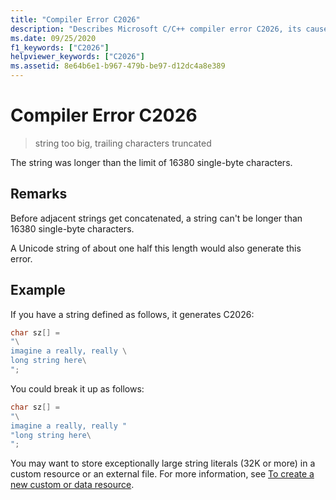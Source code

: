 ```yaml
---
title: "Compiler Error C2026"
description: "Describes Microsoft C/C++ compiler error C2026, its causes and how to resolve them."
ms.date: 09/25/2020
f1_keywords: ["C2026"]
helpviewer_keywords: ["C2026"]
ms.assetid: 8e64b6e1-b967-479b-be97-d12dc4a8e389
---
```

# Compiler Error C2026

> string too big, trailing characters truncated

The string was longer than the limit of 16380 single-byte characters.

## Remarks

Before adjacent strings get concatenated, a string can't be longer than 16380 single-byte characters.

A Unicode string of about one half this length would also generate this error.

## Example

If you have a string defined as follows, it generates C2026:

```C
char sz[] =
"\
imagine a really, really \
long string here\
";
```

You could break it up as follows:

```C
char sz[] =
"\
imagine a really, really "
"long string here\
";
```

You may want to store exceptionally large string literals (32K or more) in a custom resource or an external file. For more information, see [To create a new custom or data resource](../../windows/binary-editor.md#to-create-a-new-custom-or-data-resource).
